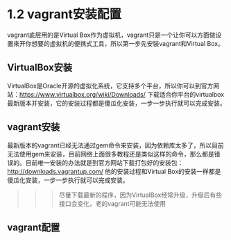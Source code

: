 # 1.2 vagrant安装配置

vagrant底层用的是Virtual Box作为虚拟机，vagrant只是一个让你可以方面做设置來开你想要的虚拟机的便携式工具，所以第一步先安裝vagrant和Virtual Box。

## VirtualBox安装
VirtualBox是Oracle开源的虚拟化系统，它支持多个平台，所以你可以到官方网站：https://www.virtualbox.org/wiki/Downloads/ 下载适合你平台的virtualbox最新版本并安装，它的安装过程都是傻瓜化安装，一步一步执行就可以完成安装。

## vagrant安装
最新版本的vagrant已经无法通过gem命令来安装，因为依赖库太多了，所以目前无法使用gem来安装，目前网络上面很多教程还是类似这样的命令，那么都是错误的。目前唯一安装的办法就是到官方网站下载打包好的安装包：http://downloads.vagrantup.com/ 他的安装过程和Virtual Box的安装一样都是傻瓜化安装，一步一步执行就可以完成安装。

>>>尽量下载最新的程序，因为VirtualBox经常升级，升级后有些接口会变化，老的vagrant可能无法使用

## vagrant配置